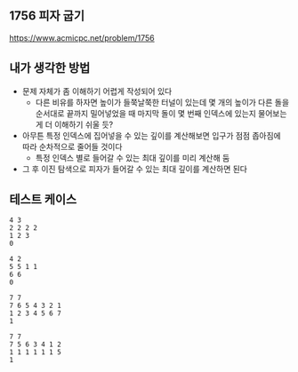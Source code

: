 ## 1756 피자 굽기

<https://www.acmicpc.net/problem/1756>

## 내가 생각한 방법

- 문제 자체가 좀 이해하기 어렵게 작성되어 있다
  - 다른 비유를 하자면 높이가 들쭉날쭉한 터널이 있는데 몇 개의 높이가 다른 돌을 순서대로 끝까지 밀어넣었을 때 마지막 돌이 몇 번째 인덱스에 있는지 물어보는 게 더 이해하기 쉬울 듯?
- 아무튼 특정 인덱스에 집어넣을 수 있는 깊이를 계산해보면 입구가 점점 좁아짐에 따라 순차적으로 줄어들 것이다
  - 특정 인덱스 별로 들어갈 수 있는 최대 깊이를 미리 계산해 둠
- 그 후 이진 탐색으로 피자가 들어갈 수 있는 최대 깊이를 계산하면 된다

## 테스트 케이스

```text
4 3
2 2 2 2
1 2 3
0
```

```text
4 2
5 5 1 1
6 6
0
```

```text
7 7
7 6 5 4 3 2 1
1 2 3 4 5 6 7
1
```

```text
7 7
7 5 6 3 4 1 2
1 1 1 1 1 1 5
1
```
